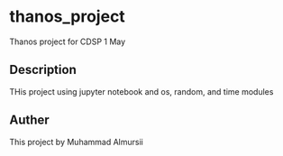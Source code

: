 # thanos_project
Thanos project for CDSP  1 May

## Description 
THis project using jupyter notebook and os, random, and time modules

## Auther

This project by  Muhammad Almursii



